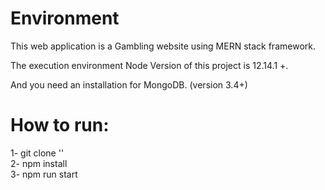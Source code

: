 # Environment

This web application is a Gambling website using MERN stack framework.

The execution environment Node Version of this project is 12.14.1 +.

And you need an installation for MongoDB. (version 3.4+)

# How to run:

1- git clone '<Your repository URL>' <br>
2- npm install <br>
3- npm run start <br>
